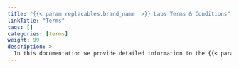 ```yaml
---
title: "{{< param replacables.brand_name  >}} Labs Terms & Conditions"
linkTitle: "Terms"
tags: []
categories: [terms]
weight: 99
description: >
  In this documentation we provide detailed information to the {{< param replacables.brand_name  >}} Platform and all of its technologies and solutions.
---
```


